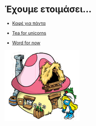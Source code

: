 #  Έχουμε ετοιμάσει...

* [Καφέ για πάντα]()

* [Tea for unicorns]()

* [Word for now](msword.md)


[![](imgs/smurfette.png)](index.md)
